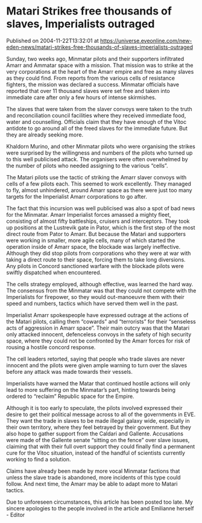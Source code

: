 # Matari Strikes free thousands of slaves, Imperialists outraged
Published on 2004-11-22T13:32:01 at https://universe.eveonline.com/new-eden-news/matari-strikes-free-thousands-of-slaves-imperialists-outraged

Sunday, two weeks ago, Minmatar pilots and their supporters infiltrated Amarr and Ammatar space with a mission. That mission was to strike at the very corporations at the heart of the Amarr empire and free as many slaves as they could find. From reports from the various cells of resistance fighters, the mission was declared a success. Minmatar officials have reported that over 11 thousand slaves were set free and taken into immediate care after only a few hours of intense skirmishes.   
  
The slaves that were taken from the slaver convoys were taken to the truth and reconciliation council facilities where they received immediate food, water and counselling. Officials claim that they have enough of the Vitoc antidote to go around all of the freed slaves for the immediate future. But they are already seeking more.   
  
Khaldorn Murino, and other Minmatar pilots who were organising the strikes were surprised by the willingness and numbers of the pilots who turned up to this well publicised attack. The organisers were often overwhelmed by the number of pilots who needed assigning to the various “cells”.   
  
The Matari pilots use the tactic of striking the Amarr slaver convoys with cells of a few pilots each. This seemed to work excellently. They managed to fly, almost unhindered, around Amarr space as there were just too many targets for the Imperialist Amarr corporations to go after.   
  
The fact that this incursion was well publicised was also a spot of bad news for the Minmatar. Amarr Imperialist forces amassed a mighty fleet, consisting of almost fifty battleships, cruisers and interceptors. They took up positions at the Lustrevik gate in Pator, which is the first step of the most direct route from Pator to Amarr. But because the Matari and supporters were working in smaller, more agile cells, many of which started the operation inside of Amarr space, the blockade was largely ineffective. Although they did stop pilots from corporations who they were at war with taking a direct route to their space, forcing them to take long diversions. Any pilots in Concord sanctioned warfare with the blockade pilots were swiftly dispatched when encountered.   
  
The cells strategy employed, although effective, was learned the hard way. The consensus from the Minmatar was that they could not compete with the Imperialists for firepower, so they would out-manoeuvre them with their speed and numbers, tactics which have served them well in the past.   
  
Imperialist Amarr spokespeople have expressed outrage at the actions of the Matari pilots, calling them “cowards” and “terrorists” for their “senseless acts of aggression in Amarr space”. Their main outcry was that the Matari only attacked innocent, defenceless convoys in the safety of high security space, where they could not be confronted by the Amarr forces for risk of rousing a hostile concord response.   
  
The cell leaders retorted, saying that people who trade slaves are never innocent and the pilots were given ample warning to turn over the slaves before any attack was made towards their vessels.   
  
Imperialists have warned the Matar that continued hostile actions will only lead to more suffering on the Minmatar’s part, hinting towards being ordered to “reclaim” Republic space for the Empire.   
  
Although it is too early to speculate, the pilots involved expressed their desire to get their political message across to all of the governments in EVE. They want the trade in slaves to be made illegal galaxy wide, especially in their own territory, where they feel betrayed by their government. But they also hope to gather support from the Caldari and Gallente. Accusations were made of the Gallente senate “sitting on the fence” over slave issues, claiming that with their full overt support they could finally find a permanent cure for the Vitoc situation, instead of the handful of scientists currently working to find a solution.   
  
Claims have already been made by more vocal Minmatar factions that unless the slave trade is abandoned, more incidents of this type could follow. And next time, the Amarr may be able to adapt more to Matari tactics.   
  
  
  
Due to unforeseen circumstances, this article has been posted too late. My sincere apologies to the people involved in the article and Emilianne herself - Editor
